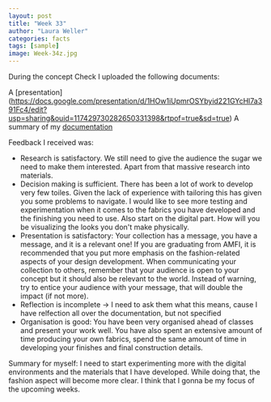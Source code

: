 ```yaml
---
layout: post
title: "Week 33"
author: "Laura Weller"
categories: facts
tags: [sample]
image: Week-34z.jpg
---
```



During the concept Check I uploaded the following documents:

A [presentation] (https://docs.google.com/presentation/d/1HOw1iUpmrOSYbyid221GYcHl7a391Fc4/edit?usp=sharing&ouid=117429730282650331398&rtpof=true&sd=true)
A summary of my [documentation](../../assets/nonimg/graduation-info-summary-of-documentation.pdf)

Feedback I received was:
- Research is satisfactory. We still need to give the audience the sugar we need to make them interested. Apart from that massive research into materials. 
- Decision making is sufficient. There has been a lot of work to develop very few toiles. Given the lack of experience with tailoring this has given you some problems to navigate. I would like to see more testing and experimentation when it comes to the fabrics you have developed and the finishing you need to use. Also start on the digital part. How will you be visualizing the looks you don't make physically.
- Presentation is satisfactory: Your collection has a message, you have a message, and it is a relevant one! If you are graduating from AMFI, it is recommended that you put more emphasis on the fashion-related aspects of your design development. When communicating your collection to others, remember that your audience is open to your concept but it should also be relevant to the world. Instead of warning, try to entice your audience with your message, that will double the impact (if not more).
- Reflection is incomplete -> I need to ask them what this means, cause I have relfection all over the documentation, but not specified
- Organisation is good: You have been very organised ahead of classes and present your work well. You have also spent an extensive amount of time producing your own fabrics, spend the same amount of time in developing your finishes and final construction details.

Summary for myself:
I need to start experimenting more with the digital environments and the materials that I have developed. While doing that, the fashion aspect will become more clear. I think that I gonna be my focus of the upcoming weeks. 